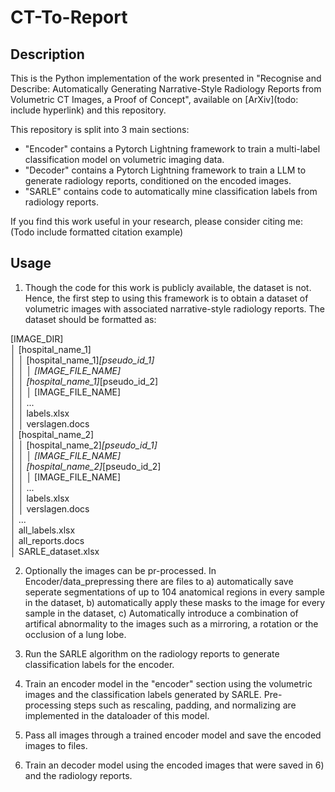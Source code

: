 # CT-To-Report

## Description
This is the Python implementation of the work presented in "Recognise and Describe: Automatically Generating Narrative-Style Radiology Reports from Volumetric CT Images, a Proof of Concept", available on [ArXiv](todo: include hyperlink) and this repository.

This repository is split into 3 main sections: <br>
* "Encoder" contains a Pytorch Lightning framework to train a multi-label classification model on volumetric imaging data.<br>
* "Decoder" contains a Pytorch Lightning framework to train a LLM to generate radiology reports, conditioned on the encoded images.<br>
* "SARLE" contains code to automatically mine classification labels from radiology reports.<br>


If you find this work useful in your research, please consider citing me: (Todo include formatted citation example)

## Usage
1) Though the code for this work is publicly available, the dataset is not. 
Hence, the first step to using this framework is to obtain a dataset of volumetric images with associated narrative-style radiology reports.
The dataset should be formatted as:

[IMAGE_DIR]<br>
│   [hospital_name_1]<br>
│   │   [hospital_name_1]_[pseudo_id_1]<br>
│   │   │   [IMAGE_FILE_NAME]<br>
│   │   [hospital_name_1]_[pseudo_id_2]<br>
│   │   │   [IMAGE_FILE_NAME]<br>
│   │   ...<br>
│   │   labels.xlsx<br>
│   │   verslagen.docs<br>
│   [hospital_name_2]<br>
│   │   [hospital_name_2]_[pseudo_id_1]<br>
│   │   │   [IMAGE_FILE_NAME]<br>
│   │   [hospital_name_2]_[pseudo_id_2]<br>
│   │   │   [IMAGE_FILE_NAME]<br>
│   │   ...<br>
│   │   labels.xlsx<br>
│   │   verslagen.docs<br>
│   ...<br>
│   all_labels.xlsx<br>
│   all_reports.docs<br>
│   SARLE_dataset.xlsx<br>

2) Optionally the images can be pr-processed.
In Encoder/data_prepressing there are files to a) automatically save seperate segmentations of up to 104 anatomical regions in every sample in the dataset, b) automatically apply these masks to the image for every sample in the dataset, c) Automatically introduce a combination of artifical abnormality to the images such as a mirroring, a rotation or the occlusion of a lung lobe. 

3) Run the SARLE algorithm on the radiology reports to generate classification labels for the encoder.

4) Train an encoder model in the "encoder" section using the volumetric images and the classification labels generated by SARLE. Pre-processing steps such as rescaling, padding, and normalizing are implemented in the dataloader of this model.  
   
6) Pass all images through a trained encoder model and save the encoded images to files.
   
8) Train an decoder model using the encoded images that were saved in 6) and the radiology reports.




